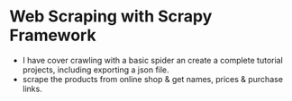 # Web Scraping with Scrapy Framework
* I have cover crawling with a basic spider an create a complete tutorial projects, including exporting a json file.
* scrape the products from online shop & get names, prices & purchase links.
